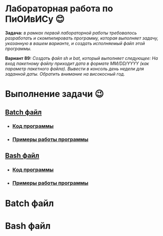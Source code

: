 # Лабораторная работа по ПиОИвИСу :blush:
__Задача:__ _в рамках первой лабораторной работы требовалось разработать и скомпилировать программу, которая выполняет задачу, указанную в вашем варианте, и создать исполняемый файл этой программы._

__Вариант 89:__ _Создать файл sh и bat, который выполняет следующее: 
На вход пакетному файлу приходит дата в формате MM/DD/YYYY (как параметр пакетного файла). Вывести в консоль день недели для заданной даты. Обратить внимание на високосный год._

# Выполнение задачи &#128521;
<h2><a href="#batch">Batch файл</a></h2>
<ul>
  <li><h3><a href="batch_code">Код программы</a></h3></li>
  <li><h3><a href="batch_example">Примеры работы программы</a></h3></li>
</ul>
<h2><a href="bash">Bash файл</a></h2>
<ul>
  <li><h3><a href="bash_code">Код программы</a></h3></li>
  <li><h3><a href="bash_example">Примеры работы программы</a></h3></li>
</ul>
<h1 id="batch">Batch файл</h1>
<h1 id="bash">Bash файл</h1>

